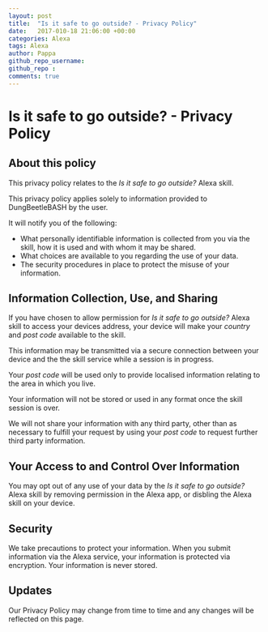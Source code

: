 ```yaml
---
layout: post
title:  "Is it safe to go outside? - Privacy Policy"
date:   2017-010-18 21:06:00 +00:00
categories: Alexa
tags: Alexa
author: Pappa
github_repo_username: 
github_repo : 
comments: true
---
```


# Is it safe to go outside? - Privacy Policy

## About this policy

This privacy policy relates to the _Is it safe to go outside?_ Alexa skill.

This privacy policy applies solely to information provided to DungBeetleBASH by the user. 

It will notify you of the following: 

* What personally identifiable information is collected from you via the skill, how it is used and with whom it may be shared. 
* What choices are available to you regarding the use of your data. 
* The security procedures in place to protect the misuse of your information. 
 

## Information Collection, Use, and Sharing
If you have chosen to allow permission for _Is it safe to go outside?_ Alexa skill to access your devices address, your device will make your _country_ and _post code_ available to the skill.

This information may be transmitted via a secure connection between your device and the the skill service while a session is in progress.

Your _post code_ will be used only to provide localised information relating to the area in which you live.

Your information will not be stored or used in any format once the skill session is over.

We will not share your information with any third party, other than as necessary to fulfill your request by using your _post code_ to request further third party information.

## Your Access to and Control Over Information 
You may opt out of any use of your data by the _Is it safe to go outside?_ Alexa skill by removing permission in the Alexa app, or disbling the Alexa skill on your device.

## Security
We take precautions to protect your information. When you submit information via the Alexa service, your information is protected via encryption. Your information is never stored.

## Updates 
Our Privacy Policy may change from time to time and any changes will be reflected on this page.